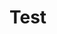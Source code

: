 # Test

<div id="logo">
      <div id="logo" style="text-align: center">
        <img
          @click="gototodo"
          style="border-radius: 50%; width: calc(30vh)"
          v-on="{ mouseenter: mouseEnter, mouseleave: mouseLeave }"
          :src="logo_list[here_logo]"
        />
      </div>
</div>


  
  <script>
    const { createApp } = Vue
    
    createApp({
      data() {
        return {
          logo_list: ["_media/logo.jpg", "_media/logo2.jpg"],
          hover_avatar: false,
          message: 'hello'
        }
      },
      methods: {
      mouseEnter(event) {
        // console.log(event)
        this.hover_avatar = true;
      },
      mouseLeave(event) {
        // console.log(event)
        this.hover_avatar = false;
      },
    },
    computed: {
      here_logo() {
        if (this.hover_avatar) {
          return 1;
        } else {
          return 0;
        }
      },
    },
    }).mount('#logo')
  </script>